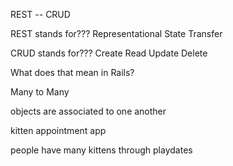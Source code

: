 REST -- CRUD 

REST stands for??? 
Representational State Transfer


CRUD stands for??? 
Create 
Read 
Update 
Delete


What does that mean in Rails? 

Many to Many 

objects are associated to one another 

kitten appointment app 

people have many kittens through playdates 


